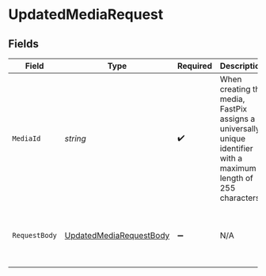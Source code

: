 # UpdatedMediaRequest


## Fields

| Field                                                                                                             | Type                                                                                                              | Required                                                                                                          | Description                                                                                                       | Example                                                                                                           |
| ----------------------------------------------------------------------------------------------------------------- | ----------------------------------------------------------------------------------------------------------------- | ----------------------------------------------------------------------------------------------------------------- | ----------------------------------------------------------------------------------------------------------------- | ----------------------------------------------------------------------------------------------------------------- |
| `MediaId`                                                                                                         | *string*                                                                                                          | :heavy_check_mark:                                                                                                | When creating the media, FastPix assigns a universally unique identifier with a maximum length of 255 characters. | 4fa85f64-5717-4562-b3fc-2c963f66afa6                                                                              |
| `RequestBody`                                                                                                     | [UpdatedMediaRequestBody](../../Models/Requests/UpdatedMediaRequestBody.md)                                       | :heavy_minus_sign:                                                                                                | N/A                                                                                                               | {<br/>"metadata": {<br/>"user": "fastpix_admin"<br/>}<br/>}                                                       |